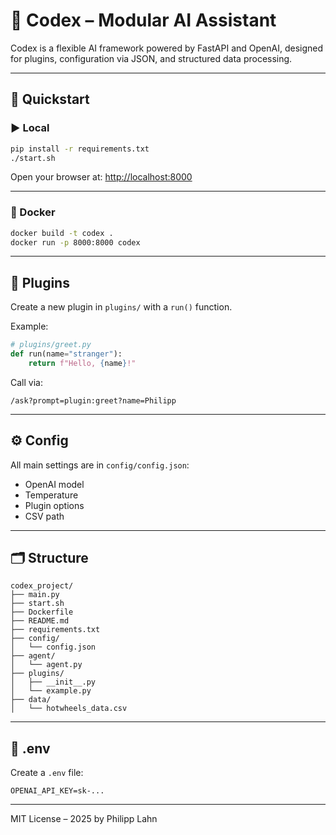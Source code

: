 # 🧠 Codex – Modular AI Assistant

Codex is a flexible AI framework powered by FastAPI and OpenAI, designed for plugins, configuration via JSON, and structured data processing.

---

## 🚀 Quickstart

### ▶️ Local
```bash
pip install -r requirements.txt
./start.sh
```

Open your browser at: [http://localhost:8000](http://localhost:8000)

---

### 🐳 Docker
```bash
docker build -t codex .
docker run -p 8000:8000 codex
```

---

## 🔌 Plugins

Create a new plugin in `plugins/` with a `run()` function.

Example:
```python
# plugins/greet.py
def run(name="stranger"):
    return f"Hello, {name}!"
```

Call via:
```
/ask?prompt=plugin:greet?name=Philipp
```

---

## ⚙️ Config

All main settings are in `config/config.json`:
- OpenAI model
- Temperature
- Plugin options
- CSV path

---

## 🗂 Structure

```
codex_project/
├── main.py
├── start.sh
├── Dockerfile
├── README.md
├── requirements.txt
├── config/
│   └── config.json
├── agent/
│   └── agent.py
├── plugins/
│   ├── __init__.py
│   └── example.py
├── data/
│   └── hotwheels_data.csv
```

---

## 🔐 .env

Create a `.env` file:

```
OPENAI_API_KEY=sk-...
```

---

MIT License – 2025 by Philipp Lahn
